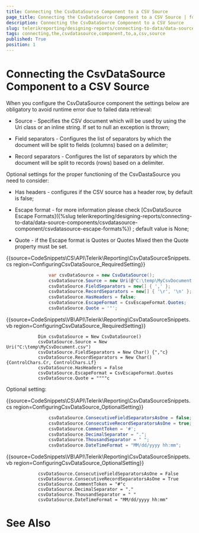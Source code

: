 ```yaml
---
title: Connecting the CsvDataSource Component to a CSV Source
page_title: Connecting the CsvDataSource Component to a CSV Source | for Telerik Reporting Documentation
description: Connecting the CsvDataSource Component to a CSV Source
slug: telerikreporting/designing-reports/connecting-to-data/data-source-components/csvdatasource-component/connecting-the-csvdatasource-component-to-a-csv-source
tags: connecting,the,csvdatasource,component,to,a,csv,source
published: True
position: 1
---
```


# Connecting the CsvDataSource Component to a CSV Source



When you configure the CsvDataSource component the settings below are obligatory to avoid runtime error due to failed data retrieval:


* Source - Specifies the CSV document which will be used by using the Uri class or an inline string. If set to null an exception is thrown;
          


* Field separators - Configures the list of separators by which the document will be split to fields (columns) based on a delimiter;
          


* Record separators - Configures the list of separators by which the document will be split to records (rows) based on a delimiter.
          


Optional settings for the proper functioning of the CsvDastaSource you need to consider:
      


* Has headers - configures if the CSV source has a header row, by default is false;
          


* Escape format - for more information please check 
[CsvDataSource Escape Formats]({%slug telerikreporting/designing-reports/connecting-to-data/data-source-components/csvdatasource-component/csvdatasource-escape-formats%})
; default value is None;
          


* Quote - if the Escape format is Quotes or Quotes Mixed then the Quote property must be set.
          


{{source=CodeSnippets\CS\API\Telerik\Reporting\CsvDataSourceSnippets.cs region=ConfiguringCsvDataSource_RequiredSetting}}
````C#
	            var csvDataSource = new CsvDataSource();
	            csvDataSource.Source = new Uri(@"C:\temp\MyCsvDocument.csv");
	            csvDataSource.FieldSeparators = new[] { ',' };
	            csvDataSource.RecordSeparators = new[] { '\r', '\n' };
	            csvDataSource.HasHeaders = false;
	            csvDataSource.EscapeFormat = CsvEscapeFormat.Quotes;
	            csvDataSource.Quote = '"';
````




{{source=CodeSnippets\VB\API\Telerik\Reporting\CsvDataSourceSnippets.vb region=ConfiguringCsvDataSource_RequiredSetting}}
````VB
	        Dim csvDataSource = New CsvDataSource()
	        csvDataSource.Source = New Uri("C:\temp\MyCsvDocument.csv")
	        csvDataSource.FieldSeparators = New Char() {","c}
	        csvDataSource.RecordSeparators = New Char() {ControlChars.Cr, ControlChars.Lf}
	        csvDataSource.HasHeaders = False
	        csvDataSource.EscapeFormat = CsvEscapeFormat.Quotes
	        csvDataSource.Quote = """"c
````




Optional setting:


{{source=CodeSnippets\CS\API\Telerik\Reporting\CsvDataSourceSnippets.cs region=ConfiguringCsvDataSource_OptionalSetting}}
````C#
	            csvDataSource.ConsecutiveFieldSeparatorsAsOne = false;
	            csvDataSource.ConsecutiveRecordSeparatorsAsOne = true;
	            csvDataSource.CommentToken = '#';
	            csvDataSource.DecimalSeparator = ".";
	            csvDataSource.ThousandSeparator = " ";
	            csvDataSource.DateTimeFormat = "MM/dd/yyyy hh:mm";
````




{{source=CodeSnippets\VB\API\Telerik\Reporting\CsvDataSourceSnippets.vb region=ConfiguringCsvDataSource_OptionalSetting}}
````VB
	        csvDataSource.ConsecutiveFieldSeparatorsAsOne = False
	        csvDataSource.ConsecutiveRecordSeparatorsAsOne = True
	        csvDataSource.CommentToken = "#"c
	        csvDataSource.DecimalSeparator = "."
	        csvDataSource.ThousandSeparator = " "
	        csvDataSource.DateTimeFormat = "MM/dd/yyyy hh:mm"
````




# See Also

